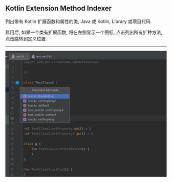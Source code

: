 ## Kotlin Extension Method Indexer

列出带有 Kotlin 扩展函数和属性的类, Java 或 Kotlin, Library 或项目代码.

启用后, 如果一个类有扩展函数, 将在左侧显示一个图标, 点击列出所有扩种方法, 点击跳转到定义位置.

---

<img src="kt_ext_indexer.png" alt="kt_ext_indexer" width="600">
